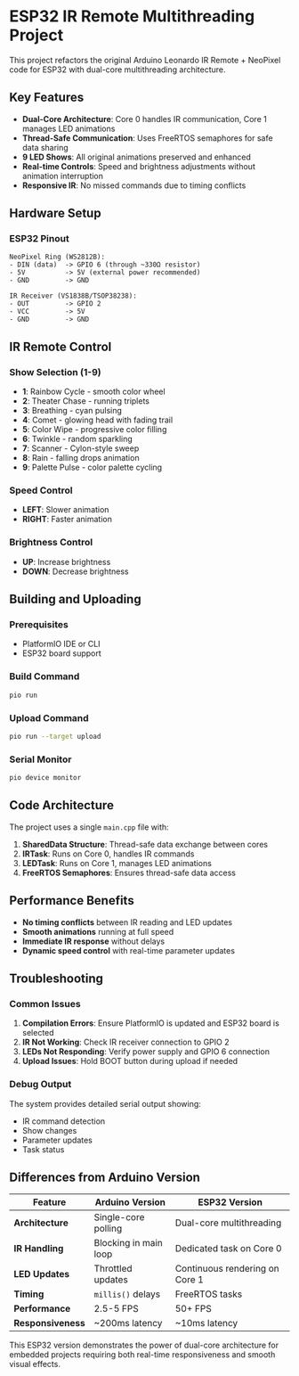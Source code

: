 # ESP32 IR Remote Multithreading Project

This project refactors the original Arduino Leonardo IR Remote + NeoPixel code for ESP32 with dual-core multithreading architecture.

## Key Features

- **Dual-Core Architecture**: Core 0 handles IR communication, Core 1 manages LED animations
- **Thread-Safe Communication**: Uses FreeRTOS semaphores for safe data sharing
- **9 LED Shows**: All original animations preserved and enhanced
- **Real-time Controls**: Speed and brightness adjustments without animation interruption
- **Responsive IR**: No missed commands due to timing conflicts

## Hardware Setup

### ESP32 Pinout
```
NeoPixel Ring (WS2812B):
- DIN (data)  -> GPIO 6 (through ~330Ω resistor)
- 5V          -> 5V (external power recommended)
- GND         -> GND

IR Receiver (VS1838B/TSOP38238):
- OUT         -> GPIO 2
- VCC         -> 5V
- GND         -> GND
```

## IR Remote Control

### Show Selection (1-9)
- **1**: Rainbow Cycle - smooth color wheel
- **2**: Theater Chase - running triplets
- **3**: Breathing - cyan pulsing
- **4**: Comet - glowing head with fading trail
- **5**: Color Wipe - progressive color filling
- **6**: Twinkle - random sparkling
- **7**: Scanner - Cylon-style sweep
- **8**: Rain - falling drops animation
- **9**: Palette Pulse - color palette cycling

### Speed Control
- **LEFT**: Slower animation
- **RIGHT**: Faster animation

### Brightness Control
- **UP**: Increase brightness
- **DOWN**: Decrease brightness

## Building and Uploading

### Prerequisites
- PlatformIO IDE or CLI
- ESP32 board support

### Build Command
```bash
pio run
```

### Upload Command
```bash
pio run --target upload
```

### Serial Monitor
```bash
pio device monitor
```

## Code Architecture

The project uses a single `main.cpp` file with:

1. **SharedData Structure**: Thread-safe data exchange between cores
2. **IRTask**: Runs on Core 0, handles IR commands
3. **LEDTask**: Runs on Core 1, manages LED animations
4. **FreeRTOS Semaphores**: Ensures thread-safe data access

## Performance Benefits

- **No timing conflicts** between IR reading and LED updates
- **Smooth animations** running at full speed
- **Immediate IR response** without delays
- **Dynamic speed control** with real-time parameter updates

## Troubleshooting

### Common Issues

1. **Compilation Errors**: Ensure PlatformIO is updated and ESP32 board is selected
2. **IR Not Working**: Check IR receiver connection to GPIO 2
3. **LEDs Not Responding**: Verify power supply and GPIO 6 connection
4. **Upload Issues**: Hold BOOT button during upload if needed

### Debug Output

The system provides detailed serial output showing:
- IR command detection
- Show changes
- Parameter updates
- Task status

## Differences from Arduino Version

| Feature | Arduino Version | ESP32 Version |
|---------|----------------|---------------|
| **Architecture** | Single-core polling | Dual-core multithreading |
| **IR Handling** | Blocking in main loop | Dedicated task on Core 0 |
| **LED Updates** | Throttled updates | Continuous rendering on Core 1 |
| **Timing** | `millis()` delays | FreeRTOS tasks |
| **Performance** | 2.5-5 FPS | 50+ FPS |
| **Responsiveness** | ~200ms latency | ~10ms latency |

This ESP32 version demonstrates the power of dual-core architecture for embedded projects requiring both real-time responsiveness and smooth visual effects.
